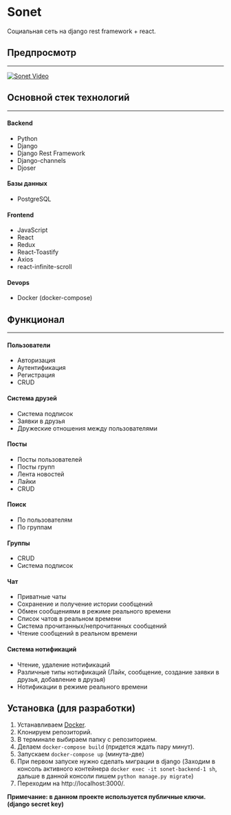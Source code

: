 # Sonet

Социальная сеть на django rest framework + react.

## Предпросмотр

---


[![Sonet Video](https://img.youtube.com/vi/T_DJ4dWNjbQ/0.jpg)](https://www.youtube.com/watch?v=T_DJ4dWNjbQ)

## Основной стек технологий

---

#### Backend

- Python
- Django
- Django Rest Framework
- Django-channels
- Djoser

#### Базы данных

- PostgreSQL

#### Frontend

- JavaScript
- React
- Redux
- React-Toastify
- Axios
- react-infinite-scroll

#### Devops

- Docker (docker-compose)

## Функционал

---

#### Пользователи

- Авторизация
- Аутентификация
- Регистрация
- CRUD

#### Система друзей

- Система подписок
- Заявки в друзья
- Дружеские отношения между пользователями

#### Посты

- Посты пользователей
- Посты групп
- Лента новостей
- Лайки
- CRUD

#### Поиск

- По пользователям
- По группам

#### Группы

- CRUD
- Система подписок

#### Чат

- Приватные чаты
- Сохранение и получение истории сообщений
- Обмен сообщениями в режиме реального времени
- Список чатов в реальном времени
- Система прочитанных/непрочитанных сообщений
- Чтение сообщений в реальном времени

#### Система нотификаций

- Чтение, удаление нотификаций
- Различные типы нотификаций (Лайк, сообщение, создание заявки в друзья, добавление в друзья)
- Нотификации в режиме реального времени

## Установка (для разработки)

1. Устанавливаем [Docker](https://www.docker.com/products/docker-desktop/).
2. Клонируем репозиторий.
3. В терминале выбираем папку с репозиторием.
4. Делаем `docker-compose build` (придется ждать пару минут).
5. Запускаем `docker-compose up` (минута-две)
6. При первом запуске нужно сделать миграции в django (Заходим в консоль активного
   контейнера `docker exec -it sonet-backend-1 sh`, дальше в данной консоли пишем `python manage.py migrate`)
7. Переходим на http://localhost:3000/.

****Примечание: в данном проекте используется публичные ключи.(django secret key)****
